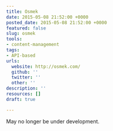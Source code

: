 ```yaml
---
title: Osmek
date: 2015-05-08 21:52:00 +0000
posted_date: 2015-05-08 21:52:00 +0000
featured: false
slug: osmek
tools:
- content-management
tags:
- API-based
urls:
  website: http://osmek.com/
  github: ''
  twitter: ''
  other: ''
description: ''
resources: []
draft: true

---
```

May no longer be under development.
